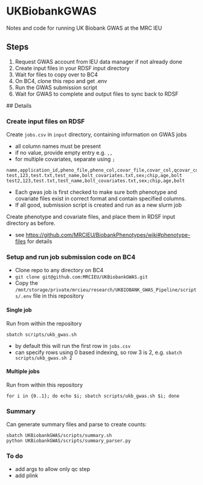 # UKBiobankGWAS
Notes and code for running UK Biobank GWAS at the MRC IEU


## Steps

1. Request GWAS account from IEU data manager if not already done 
2. Create input files in your RDSF input directory
3. Wait for files to copy over to BC4
4. On BC4, clone this repo and get .env
5. Run the GWAS submission script
6. Wait for GWAS to complete and output files to sync back to RDSF

## Details

### Create input files on RDSF

Create `jobs.csv` in `input` directory, containing information on GWAS jobs
- all column names must be present
- if no value, provide empty entry e.g. `,,`
- for multiple covariates, separate using `;` 

```
name,application_id,pheno_file,pheno_col,covar_file,covar_col,qcovar_col,method
test,123,test.txt,test_name,bolt_covariates.txt,sex;chip,age,bolt
test2,123,test.txt,test_name,bolt_covariates.txt,sex;chip,age,bolt
```

- Each gwas job is first checked to make sure both phenotype and covariate files exist in correct format and contain specified columns.
- If all good, submission script is created and run as a new slurm job

Create phenotype and covariate files, and place them in RDSF input directory as before.
- see https://github.com/MRCIEU/BiobankPhenotypes/wiki#phenotype-files for details

### Setup and run job submission code on BC4

- Clone repo to any directory on BC4
- `git clone git@github.com:MRCIEU/UKBiobankGWAS.git`
- Copy the `/mnt/storage/private/mrcieu/research/UKBIOBANK_GWAS_Pipeline/scripts/.env` file in this repository

#### Single job

Run from within the repository

`sbatch scripts/ukb_gwas.sh`

- by default this will run the first row in `jobs.csv`
- can specify rows using 0 based indexing, so row 3 is 2, e.g. `sbatch scripts/ukb_gwas.sh 2` 

#### Multiple jobs

Run from within this repository

```
for i in {0..1}; do echo $i; sbatch scripts/ukb_gwas.sh $i; done
```

### Summary

Can generate summary files and parse to create counts:

```
sbatch UKBiobankGWAS/scripts/summary.sh
python UKBiobankGWAS/scripts/summary_parser.py
```

### To do

- add args to allow only qc step
- add plink

